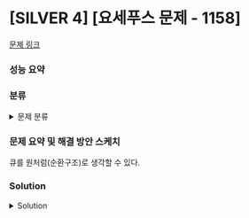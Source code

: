 # [SILVER 4] [요세푸스 문제 - 1158]

[문제 링크](https://www.acmicpc.net/problem/1158) 

### 성능 요약

### 분류

<details><summary>문제 분류</summary> 

[자료구조(Queue)]

</details>

### 문제 요약 및 해결 방안 스케치

큐를 원처럼(순환구조)로 생각할 수 있다. 

### Solution

<details><summary>Solution</summary> 

[Source Code]

</details>
